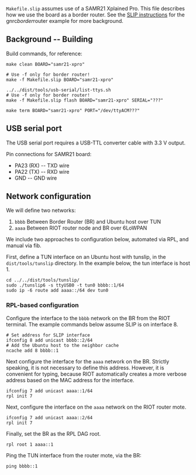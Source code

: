 `Makefile.slip` assumes use of a SAMR21 Xplained Pro. This file describes how we use the board as a border router. See the [SLIP instructions][1] for the gnrc*border*router example for more background.

## Background -- Building
Build commands, for reference:

    make clean BOARD="samr21-xpro"

    # Use -f only for border router!
    make -f Makefile.slip BOARD="samr21-xpro"

    ../../dist/tools/usb-serial/list-ttys.sh
    # Use -f only for border router!
    make -f Makefile.slip flash BOARD="samr21-xpro" SERIAL="???"

    make term BOARD="samr21-xpro" PORT="/dev/ttyACM???"

## USB serial port
The USB serial port requires a USB-TTL converter cable with 3.3 V output.

Pin connections for SAMR21 board:

* PA23 (RX) -- TXD wire
* PA22 (TX) -- RXD wire
* GND -- GND wire

## Network configuration
We will define two networks:

1. `bbbb` Between Border Router (BR) and Ubuntu host over TUN
2. `aaaa` Between RIOT router node and BR over 6LoWPAN

We include two approaches to configuration below, automated via RPL, and manual via fib.

First, define a TUN interface on an Ubuntu host with tunslip, in the `dist/tools/tunslip` directory. In the example below, the tun interface is host 1.

    cd ../../dist/tools/tunslip/
    sudo ./tunslip6 -s ttyUSB0 -t tun0 bbbb::1/64
    sudo ip -6 route add aaaa::/64 dev tun0

### RPL-based configuration

Configure the interface to the `bbbb` network on the BR from the RIOT terminal. The example commands below assume SLIP is on interface 8.

    # Set address for SLIP interface
    ifconfig 8 add unicast bbbb::2/64
    # Add the Ubuntu host to the neighbor cache
    ncache add 8 bbbb::1

Next configure the interface for the `aaaa` network on the BR. Strictly speaking, it is not necessary to define this address. However, it is convenient for typing, because RIOT automatically creates a more verbose address based on the MAC address for the interface.

    ifconfig 7 add unicast aaaa::1/64
    rpl init 7

Next, configure the interface on the `aaaa` network on the RIOT router mote.

    ifconfig 7 add unicast aaaa::2/64
    rpl init 7

Finally, set the BR as the RPL DAG root.

    rpl root 1 aaaa::1

Ping the TUN interface from the router mote, via the BR:

    ping bbbb::1

[1]: https://github.com/RIOT-OS/RIOT/tree/master/examples/networking/gnrc*borader*router    "SLIP instructions"
